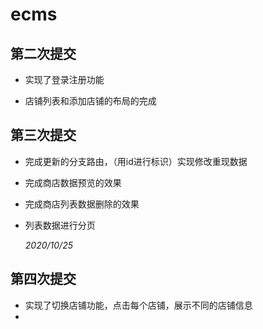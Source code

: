 # ecms

##  第二次提交

- 实现了登录注册功能

- 店铺列表和添加店铺的布局的完成

  

## 第三次提交 

- 完成更新的分支路由，（用id进行标识）实现修改重现数据

- 完成商店数据预览的效果

- 完成商店列表数据删除的效果

- 列表数据进行分页

  *2020/10/25*

## 第四次提交

- 实现了切换店铺功能，点击每个店铺，展示不同的店铺信息
- 

